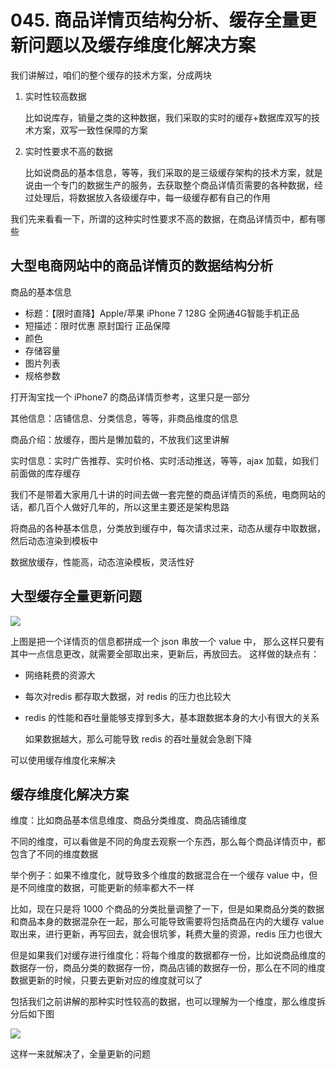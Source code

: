 # 045. 商品详情页结构分析、缓存全量更新问题以及缓存维度化解决方案

我们讲解过，咱们的整个缓存的技术方案，分成两块

1. 实时性较高数据

    比如说库存，销量之类的这种数据，我们采取的实时的缓存+数据库双写的技术方案，双写一致性保障的方案

2. 实时性要求不高的数据

    比如说商品的基本信息，等等，我们采取的是三级缓存架构的技术方案，就是说由一个专门的数据生产的服务，去获取整个商品详情页需要的各种数据，经过处理后，将数据放入各级缓存中，每一级缓存都有自己的作用

我们先来看看一下，所谓的这种实时性要求不高的数据，在商品详情页中，都有哪些

## 大型电商网站中的商品详情页的数据结构分析

商品的基本信息

- 标题：【限时直降】Apple/苹果 iPhone 7 128G 全网通4G智能手机正品
- 短描述：限时优惠 原封国行 正品保障
- 颜色
- 存储容量
- 图片列表
- 规格参数

打开淘宝找一个 iPhone7 的商品详情页参考，这里只是一部分

其他信息：店铺信息、分类信息，等等，非商品维度的信息

商品介绍：放缓存，图片是懒加载的，不放我们这里讲解

实时信息：实时广告推荐、实时价格、实时活动推送，等等，ajax 加载，如我们前面做的库存缓存

我们不是带着大家用几十讲的时间去做一套完整的商品详情页的系统，电商网站的话，都几百个人做好几年的，所以这里主要还是架构思路

将商品的各种基本信息，分类放到缓存中，每次请求过来，动态从缓存中取数据，然后动态渲染到模板中

数据放缓存，性能高，动态渲染模板，灵活性好

## 大型缓存全量更新问题
![](https://txxs.github.io/pic/record/cache-pdp/markdown-img-paste-20190406222115741.png)

上图是把一个详情页的信息都拼成一个 json 串放一个 value 中，
那么这样只要有其中一点信息更改，就需要全部取出来，更新后，再放回去。
这样做的缺点有：

- 网络耗费的资源大
- 每次对redis 都存取大数据，对 redis 的压力也比较大
- redis 的性能和吞吐量能够支撑到多大，基本跟数据本身的大小有很大的关系

    如果数据越大，那么可能导致 redis 的吞吐量就会急剧下降

可以使用缓存维度化来解决
## 缓存维度化解决方案
维度：比如商品基本信息维度、商品分类维度、商品店铺维度

不同的维度，可以看做是不同的角度去观察一个东西，那么每个商品详情页中，都包含了不同的维度数据

举个例子：如果不维度化，就导致多个维度的数据混合在一个缓存 value 中，但是不同维度的数据，可能更新的频率都大不一样

比如，现在只是将 1000 个商品的分类批量调整了一下，但是如果商品分类的数据和商品本身的数据混杂在一起，那么可能导致需要将包括商品在内的大缓存 value 取出来，进行更新，再写回去，就会很坑爹，耗费大量的资源，redis 压力也很大

但是如果我们对缓存进行维度化：将每个维度的数据都存一份，比如说商品维度的数据存一份，商品分类的数据存一份，商品店铺的数据存一份，那么在不同的维度数据更新的时候，只要去更新对应的维度就可以了

包括我们之前讲解的那种实时性较高的数据，也可以理解为一个维度，那么维度拆分后如下图

![](https://txxs.github.io/pic/record/cache-pdp/markdown-img-paste-20190406222555527.png)

这样一来就解决了，全量更新的问题

